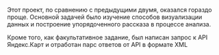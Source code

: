 Этот проект, по сравнению с предыдущими двумя, оказался гораздо проще.
Основной задачей было изучение способов визуализации данных и построение упорядоченного рассказа в процессе анализа.

Кроме того, как факультативное задание, был написан запрос к API Яндекс.Карт и отработан парс ответов от API в формате XML